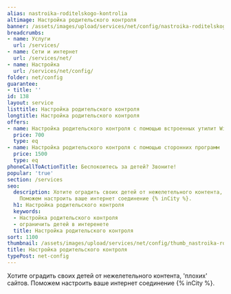```yaml
---
alias: nastroika-roditelskogo-kontrolia
altimage: Настройка родительского контроля
banner: /assets/images/upload/services/net/config/nastroika-roditelskogo-kontrolia.jpg
breadcrumbs:
- name: Услуги
  url: /services/
- name: Сети и интернет
  url: /services/net/
- name: Настройка
  url: /services/net/config/
folder: net/config
guarantee:
- title: ''
id: 138
layout: service
listtitle: Настройка родительского контроля
longtitle: Настройка родительского контроля
offers:
- name: Настройка родительского контроля с помощью встроенных утилит Windows
  price: 700
  type: eq
- name: Настройка родительского контроля с помощью сторонних программ
  price: 1500
  type: eq
phoneCallToActionTitle: Беспокоитесь за детей? Звоните!
popular: 'true'
section: /services
seo:
  description: Хотите оградить своих детей от нежелетельного контента, 'плохих' сайтов.
    Поможем настроить ваше интернет соединение {% inCity %}.
  h1: Настройка родительского контроля
  keywords:
  - Настройка родительского контроля
  - ограничить детей в интеренете
  title: Настройка родительского контроля
sort: 1100
thumbnail: /assets/images/upload/services/net/config/thumb_nastroika-roditelskogo-kontrolia.jpg
title: Настройка родительского контроля
typePost: net-config
---
```

Хотите оградить своих детей от нежелетельного контента, 'плохих' сайтов. Поможем настроить ваше интернет соединение {% inCity %}.